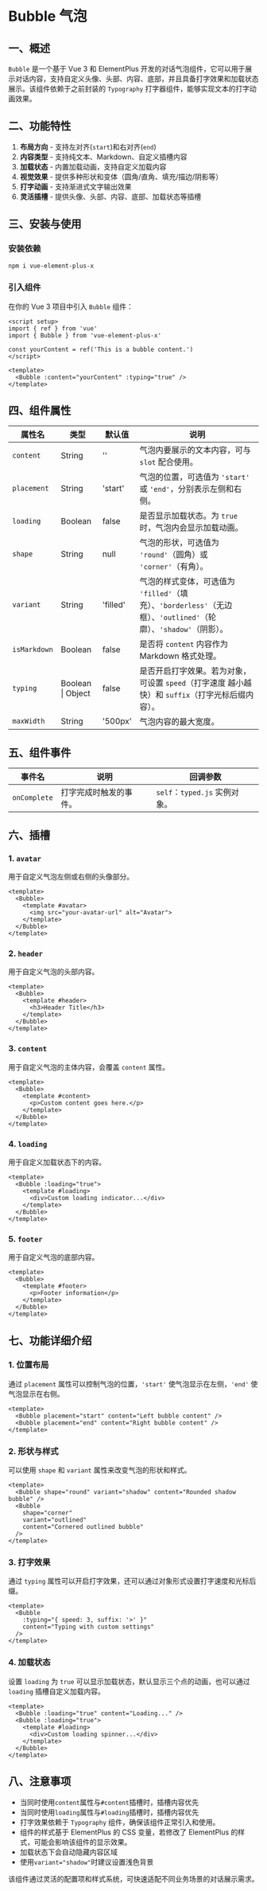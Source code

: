 # Bubble 气泡

## 一、概述

`Bubble` 是一个基于 Vue 3 和 ElementPlus 开发的对话气泡组件，它可以用于展示对话内容，支持自定义头像、头部、内容、底部，并且具备打字效果和加载状态展示。该组件依赖于之前封装的 `Typography` 打字器组件，能够实现文本的打字动画效果。

## 二、功能特性

1. **布局方向** - 支持左对齐(`start`)和右对齐(`end`)
2. **内容类型** - 支持纯文本、Markdown、自定义插槽内容
3. **加载状态** - 内置加载动画，支持自定义加载内容
4. **视觉效果** - 提供多种形状和变体（圆角/直角、填充/描边/阴影等）
5. **打字动画** - 支持渐进式文字输出效果
6. **灵活插槽** - 提供头像、头部、内容、底部、加载状态等插槽

## 三、安装与使用

### 安装依赖

```bash
npm i vue-element-plus-x
```

### 引入组件

在你的 Vue 3 项目中引入 `Bubble` 组件：

```vue
<script setup>
import { ref } from 'vue'
import { Bubble } from 'vue-element-plus-x'

const yourContent = ref('This is a bubble content.')
</script>

<template>
  <Bubble :content="yourContent" :typing="true" />
</template>
```

## 四、组件属性

| 属性名       | 类型              | 默认值   | 说明                                                                                                              |
| ------------ | ----------------- | -------- | ----------------------------------------------------------------------------------------------------------------- |
| `content`    | String            | ''       | 气泡内要展示的文本内容，可与 `slot` 配合使用。        |
| `placement`  | String            | 'start'  | 气泡的位置，可选值为 `'start'` 或 `'end'`，分别表示左侧和右侧。    |
| `loading`    | Boolean           | false    | 是否显示加载状态。为 `true` 时，气泡内会显示加载动画。       |
| `shape`      | String            | null     | 气泡的形状，可选值为 `'round'`（圆角）或 `'corner'`（有角）。     |
| `variant`    | String            | 'filled' | 气泡的样式变体，可选值为 `'filled'`（填充）、`'borderless'`（无边框）、`'outlined'`（轮廓）、`'shadow'`（阴影）。 |
| `isMarkdown` | Boolean           | false    | 是否将 `content` 内容作为 Markdown 格式处理。     |
| `typing`     | Boolean \| Object | false    | 是否开启打字效果。若为对象，可设置 `speed`（打字速度 越小越快）和 `suffix`（打字光标后缀内容）。  |
| `maxWidth`   | String            | '500px'  | 气泡内容的最大宽度。   |

## 五、组件事件

| 事件名       | 说明                   | 回调参数                      |
| ------------ | ---------------------- | ----------------------------- |
| `onComplete` | 打字完成时触发的事件。 | `self`：`typed.js` 实例对象。 |

## 六、插槽

### 1. `avatar`

用于自定义气泡左侧或右侧的头像部分。

```vue
<template>
  <Bubble>
    <template #avatar>
      <img src="your-avatar-url" alt="Avatar">
    </template>
  </Bubble>
</template>
```

### 2. `header`

用于自定义气泡的头部内容。

```vue
<template>
  <Bubble>
    <template #header>
      <h3>Header Title</h3>
    </template>
  </Bubble>
</template>
```

### 3. `content`

用于自定义气泡的主体内容，会覆盖 `content` 属性。

```vue
<template>
  <Bubble>
    <template #content>
      <p>Custom content goes here.</p>
    </template>
  </Bubble>
</template>
```

### 4. `loading`

用于自定义加载状态下的内容。

```vue
<template>
  <Bubble :loading="true">
    <template #loading>
      <div>Custom loading indicator...</div>
    </template>
  </Bubble>
</template>
```

### 5. `footer`

用于自定义气泡的底部内容。

```vue
<template>
  <Bubble>
    <template #footer>
      <p>Footer information</p>
    </template>
  </Bubble>
</template>
```

## 七、功能详细介绍

### 1. 位置布局

通过 `placement` 属性可以控制气泡的位置，`'start'` 使气泡显示在左侧，`'end'` 使气泡显示在右侧。

```vue
<template>
  <Bubble placement="start" content="Left bubble content" />
  <Bubble placement="end" content="Right bubble content" />
</template>
```

### 2. 形状与样式

可以使用 `shape` 和 `variant` 属性来改变气泡的形状和样式。

```vue
<template>
  <Bubble shape="round" variant="shadow" content="Rounded shadow bubble" />
  <Bubble
    shape="corner"
    variant="outlined"
    content="Cornered outlined bubble"
  />
</template>
```

### 3. 打字效果

通过 `typing` 属性可以开启打字效果，还可以通过对象形式设置打字速度和光标后缀。

```vue
<template>
  <Bubble
    :typing="{ speed: 3, suffix: '>' }"
    content="Typing with custom settings"
  />
</template>
```

### 4. 加载状态

设置 `loading` 为 `true` 可以显示加载状态，默认显示三个点的动画，也可以通过 `loading` 插槽自定义加载内容。

```vue
<template>
  <Bubble :loading="true" content="Loading..." />
  <Bubble :loading="true">
    <template #loading>
      <div>Custom loading spinner...</div>
    </template>
  </Bubble>
</template>
```

## 八、注意事项

- 当同时使用`content`属性与`#content`插槽时，插槽内容优先
- 当同时使用`loading`属性与`#loading`插槽时，插槽内容优先
- 打字效果依赖于 `Typography` 组件，确保该组件正常引入和使用。
- 组件的样式基于 ElementPlus 的 CSS 变量，若修改了 ElementPlus 的样式，可能会影响该组件的显示效果。
- 加载状态下会自动隐藏内容区域
- 使用`variant="shadow"`时建议设置浅色背景

该组件通过灵活的配置项和样式系统，可快速适配不同业务场景的对话展示需求。
